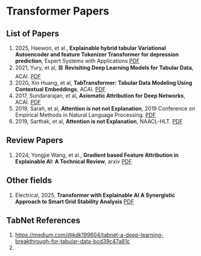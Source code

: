 # Transformer Papers
## List of Papers
1. 2025, Haewon, et al., **Explainable hybrid tabular Variational Autoencoder and feature Tokenizer Transformer for depression prediction**, Expert Systems with Applications <a href="Transformer-PD/Transformer/2025_Haewon_Expert Systems with Applications_Explainable hybrid tabular Variational Autoencoder and feature Tokenizer Transformer for depression prediction.pdf">PDF</a>
2. 2021, Yury, et al,  🟥 **Revisiting Deep Learning Models for Tabular Data**, ACAI. <a href="Transformer-PD/Transformer/2021_Yorish et al_NeuroIPS_Revisiting Deep Learning Models for Tabular Data.pdf.pdf">PDF</a>
3. 2020, Xin Huang, et al, **TabTransformer: Tabular Data Modeling Using Contextual Embeddings**, ACAI. <a href="Transformer-PD/Transformer/2020_arXiv_TabTransformer_Tabular_Data_Modeling_Using_Context.pdf">PDF</a>
4. 2017, Sundararajan, et al, **Axiomatic Attribution for Deep Networks**, ACAI. <a href="Transformer-PD/Transformer/2017_Sundararajan_ICML_Axiomatic Attribution for Deep Networks.pdf">PDF</a>
5. 2019, Sarah, et al, **Attention is not not Explanation**, 2019 Conference on Empirical Methods in Natural Language Processing. <a href="Transformer-PD/Transformer/2019_Sarah_EMNLP_Attention is not not Explanation.pdf">PDF</a>
6. 2019, Sarthak, et al, **Attention is not Explanation**, NAACL-HLT. <a href="Transformer-PD/Transformer/2019_Sarthak_NAACL-HLT_Attention is not Explanation.pdf">PDF</a>

## Review Papers
1. 2024, Yongjie Wang, et al., **Gradient based Feature Attribution in Explainable AI: A Technical Review**, arxiv <a href="https://arxiv.org/html/2403.10415v1 ">PDF</a>

## Other fields
1. Electrical, 2025, **Transformer with Explainable AI A Synergistic Approach to Smart Grid Stability Analysis** <a href="Transformer-PD/Transformer/2025_Transformer_with_Explainable_AI_A_Synergistic_Approach_to_Smart_Grid_Stability_Analysis.pdf">PDF</a>

## TabNet References
1. https://medium.com/@kdk199604/tabnet-a-deep-learning-breakthrough-for-tabular-data-bcd39c47a81c
2. 



